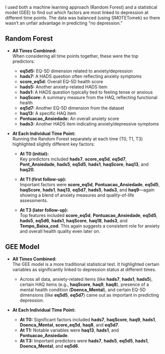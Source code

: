 I used both a machine learning approach (Random Forest) and a statistical model (GEE) to find out which factors are most linked to depression at different time points. The data was balanced (using SMOTETomek) so there wasn’t an unfair advantage in predicting “no depression.”

## Random Forest
    
-   **All Times Combined:**  
    When considering all time points together, these were the top predictors:
    
    -   **eq5d5:** EQ-5D dimension related to anxiety/depression
    -   **hads7:** A HADS question often reflecting anxiety symptoms
    -   **score_eq5d:** Overall EQ-5D health score
    -   **hads5:** Another anxiety-related HADS item
    -   **hads1:** A HADS question typically tied to feeling tense or anxious
    -   **haqScore:** A summary measure from the HAQ, reflecting functional health
    -   **eq5d7:** Another EQ-5D dimension from the dataset
    -   **haq13:** A specific HAQ item
    -   **Pontuacao_Ansiedade:** An overall anxiety score
    -   **hads3:** Another HADS item indicating anxiety/depressive symptoms
 
-   **At Each Individual Time Point:**  
    Running the Random Forest separately at each time (T0, T1, T3) highlighted slightly different key factors:
    
    -   **At T0 (initial):**  
        Key predictors included **hads7**, **score_eq5d**, **eq5d7**, **Pont_Ansiedade**, **hads5**, **eq5d5**, **hads1**, **haqScore**, **haq13**, and **haq20**.
        
    -   **At T1 (first follow-up):**  
        Important factors were **score_eq5d**, **Pontuacao_Ansiedade**, **eq5d5**, **haqScore**, **hads1**, **haq13**, **eq5d7**, **hads5**, **hads3**, and **haq9**—again showing a blend of anxiety measures and quality-of-life assessments.
        
    -   **At T3 (later follow-up):**  
        Top features included **score_eq5d**, **Pontuacao_Ansiedade**, **eq5d5**, **hads5**, **eq5d6**, **hads1**, **haqScore**, **haq18**, **hads3**, and **Tempo_Baixa_cod**. This again suggests a consistent role for anxiety and overall health quality even later on.

## GEE Model
        
-   **All Times Combined:**  
    The GEE model is a more traditional statistical test. It highlighted certain variables as significantly linked to depression status at different times.
    
    -   Across all data, anxiety-related items (like **hads7**, **hads1**, **hads5**), certain HAQ items (e.g., **haqScore**, **haq9**, **haq8**), presence of a mental health condition (**Doenca_Mental**), and certain EQ-5D dimensions (like **eq5d5**, **eq5d7**) came out as important in predicting depression.

-   **At Each Individual Time Point:**  
    
    -   **At T0:** Significant factors included **hads7**, **haqScore**, **haq9**, **hads1**, **Doenca_Mental**, **score_eq5d**, **haq8**, and **eq5d7**.
    -   **At T1:** Notable variables were **haq13**, **hads1**, and **Pontuacao_Ansiedade**.
    -   **At T3:** Important predictors were **hads7**, **hads5**, **eq5d5**, **hads1**, **Doenca_Mental**, and **eq5d6**.
